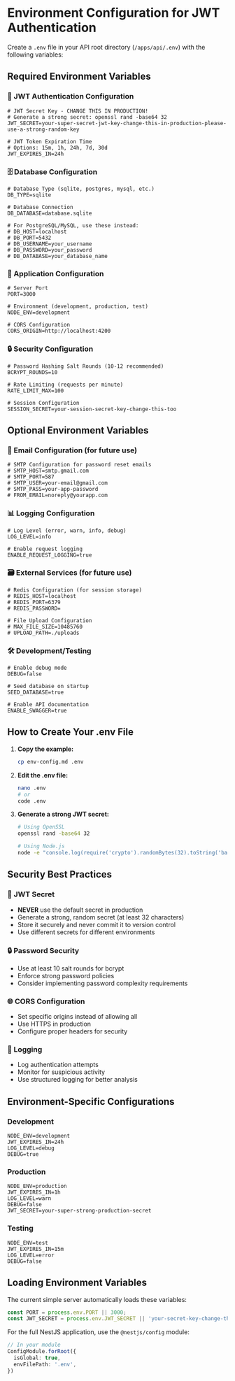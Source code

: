 # Environment Configuration for JWT Authentication

Create a `.env` file in your API root directory (`/apps/api/.env`) with the following variables:

## Required Environment Variables

### 🔐 JWT Authentication Configuration
```env
# JWT Secret Key - CHANGE THIS IN PRODUCTION!
# Generate a strong secret: openssl rand -base64 32
JWT_SECRET=your-super-secret-jwt-key-change-this-in-production-please-use-a-strong-random-key

# JWT Token Expiration Time
# Options: 15m, 1h, 24h, 7d, 30d
JWT_EXPIRES_IN=24h
```

### 🗄️ Database Configuration
```env
# Database Type (sqlite, postgres, mysql, etc.)
DB_TYPE=sqlite

# Database Connection
DB_DATABASE=database.sqlite

# For PostgreSQL/MySQL, use these instead:
# DB_HOST=localhost
# DB_PORT=5432
# DB_USERNAME=your_username
# DB_PASSWORD=your_password
# DB_DATABASE=your_database_name
```

### 🚀 Application Configuration
```env
# Server Port
PORT=3000

# Environment (development, production, test)
NODE_ENV=development

# CORS Configuration
CORS_ORIGIN=http://localhost:4200
```

### 🔒 Security Configuration
```env
# Password Hashing Salt Rounds (10-12 recommended)
BCRYPT_ROUNDS=10

# Rate Limiting (requests per minute)
RATE_LIMIT_MAX=100

# Session Configuration
SESSION_SECRET=your-session-secret-key-change-this-too
```

## Optional Environment Variables

### 📧 Email Configuration (for future use)
```env
# SMTP Configuration for password reset emails
# SMTP_HOST=smtp.gmail.com
# SMTP_PORT=587
# SMTP_USER=your-email@gmail.com
# SMTP_PASS=your-app-password
# FROM_EMAIL=noreply@yourapp.com
```

### 📊 Logging Configuration
```env
# Log Level (error, warn, info, debug)
LOG_LEVEL=info

# Enable request logging
ENABLE_REQUEST_LOGGING=true
```

### 🗃️ External Services (for future use)
```env
# Redis Configuration (for session storage)
# REDIS_HOST=localhost
# REDIS_PORT=6379
# REDIS_PASSWORD=

# File Upload Configuration
# MAX_FILE_SIZE=10485760
# UPLOAD_PATH=./uploads
```

### 🛠️ Development/Testing
```env
# Enable debug mode
DEBUG=false

# Seed database on startup
SEED_DATABASE=true

# Enable API documentation
ENABLE_SWAGGER=true
```

## How to Create Your .env File

1. **Copy the example:**
   ```bash
   cp env-config.md .env
   ```

2. **Edit the .env file:**
   ```bash
   nano .env
   # or
   code .env
   ```

3. **Generate a strong JWT secret:**
   ```bash
   # Using OpenSSL
   openssl rand -base64 32
   
   # Using Node.js
   node -e "console.log(require('crypto').randomBytes(32).toString('base64'))"
   ```

## Security Best Practices

### 🔐 JWT Secret
- **NEVER** use the default secret in production
- Generate a strong, random secret (at least 32 characters)
- Store it securely and never commit it to version control
- Use different secrets for different environments

### 🔒 Password Security
- Use at least 10 salt rounds for bcrypt
- Enforce strong password policies
- Consider implementing password complexity requirements

### 🌐 CORS Configuration
- Set specific origins instead of allowing all
- Use HTTPS in production
- Configure proper headers for security

### 📝 Logging
- Log authentication attempts
- Monitor for suspicious activity
- Use structured logging for better analysis

## Environment-Specific Configurations

### Development
```env
NODE_ENV=development
JWT_EXPIRES_IN=24h
LOG_LEVEL=debug
DEBUG=true
```

### Production
```env
NODE_ENV=production
JWT_EXPIRES_IN=1h
LOG_LEVEL=warn
DEBUG=false
JWT_SECRET=your-super-strong-production-secret
```

### Testing
```env
NODE_ENV=test
JWT_EXPIRES_IN=15m
LOG_LEVEL=error
DEBUG=false
```

## Loading Environment Variables

The current simple server automatically loads these variables:

```javascript
const PORT = process.env.PORT || 3000;
const JWT_SECRET = process.env.JWT_SECRET || 'your-secret-key-change-this-in-production';
```

For the full NestJS application, use the `@nestjs/config` module:

```typescript
// In your module
ConfigModule.forRoot({
  isGlobal: true,
  envFilePath: '.env',
})
```
